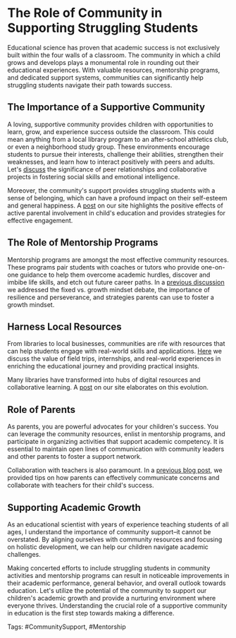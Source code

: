 # The Role of Community in Supporting Struggling Students

Educational science has proven that academic success is not exclusively built within the four walls of a classroom. The community in which a child grows and develops plays a monumental role in rounding out their educational experiences. With valuable resources, mentorship programs, and dedicated support systems, communities can significantly help struggling students navigate their path towards success.

## The Importance of a Supportive Community

A loving, supportive community provides children with opportunities to learn, grow, and experience success outside the classroom. This could mean anything from a local library program to an after-school athletics club, or even a neighborhood study group. These environments encourage students to pursue their interests, challenge their abilities, strengthen their weaknesses, and learn how to interact positively with peers and adults. Let's [discuss](/xedublog/social-dynamics/the-role-of-peer-interaction-in-social-development.md) the significance of peer relationships and collaborative projects in fostering social skills and emotional intelligence.

Moreover, the community's support provides struggling students with a sense of belonging, which can have a profound impact on their self-esteem and general happiness. A [post](/xedublog/parental-engagement/the-impact-of-parental-involvement-in-education.md) on our site highlights the positive effects of active parental involvement in child's education and provides strategies for effective engagement.

## The Role of Mentorship Programs

Mentorship programs are amongst the most effective community resources. These programs pair students with coaches or tutors who provide one-on-one guidance to help them overcome academic hurdles, discover and imbibe life skills, and etch out future career paths. In a [previous discussion](/xedublog/education-fundamentals/the-challenge-of-instilling-a-growth-mindset-in-students.md) we addressed the fixed vs. growth mindset debate, the importance of resilience and perseverance, and strategies parents can use to foster a growth mindset.

## Harness Local Resources

From libraries to local businesses, communities are rife with resources that can help students engage with real-world skills and applications. [Here](/xedublog/experiential-learning/the-importance-of-real-world-learning-experiences.md) we discuss the value of field trips, internships, and real-world experiences in enriching the educational journey and providing practical insights.

Many libraries have transformed into hubs of digital resources and collaborative learning. A [post](/xedublog/digital-transformation/the-evolving-role-of-libraries-in-modern-education.md) on our site elaborates on this evolution.

## Role of Parents

As parents, you are powerful advocates for your children's success. You can leverage the community resources, enlist in mentorship programs, and participate in organizing activities that support academic competency. It is essential to maintain open lines of communication with community leaders and other parents to foster a support network.

Collaboration with teachers is also paramount. In a [previous blog post](/xedublog/parental-engagement/teacher-parent-communication-building-a-bridge.md), we provided tips on how parents can effectively communicate concerns and collaborate with teachers for their child's success.

## Supporting Academic Growth

As an educational scientist with years of experience teaching students of all ages, I understand the importance of community support–it cannot be overstated. By aligning ourselves with community resources and focusing on holistic development, we can help our children navigate academic challenges.

Making concerted efforts to include struggling students in community activities and mentorship programs can result in noticeable improvements in their academic performance, general behavior, and overall outlook towards education. Let's utilize the potential of the community to support our children's academic growth and provide a nurturing environment where everyone thrives. Understanding the crucial role of a supportive community in education is the first step towards making a difference. 

Tags: #CommunitySupport, #Mentorship